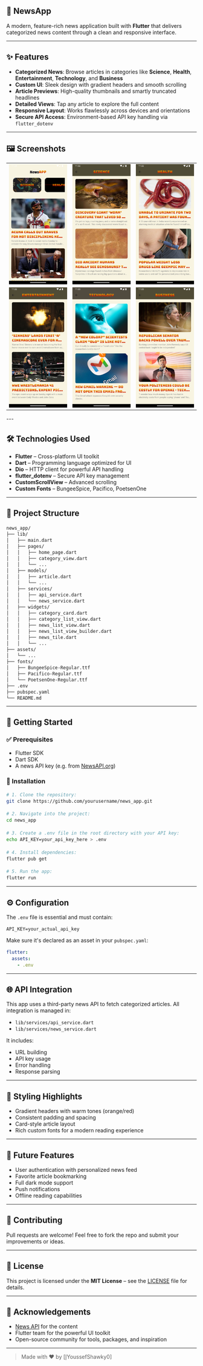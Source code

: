 ## 📱 NewsApp

A modern, feature-rich news application built with **Flutter** that delivers categorized news content through a clean and responsive interface.

---

## ✨ Features

- **Categorized News**: Browse articles in categories like **Science**, **Health**, **Entertainment**, **Technology**, and **Business**
- **Custom UI**: Sleek design with gradient headers and smooth scrolling
- **Article Previews**: High-quality thumbnails and smartly truncated headlines
- **Detailed Views**: Tap any article to explore the full content
- **Responsive Layout**: Works flawlessly across devices and orientations
- **Secure API Access**: Environment-based API key handling via `flutter_dotenv`

---

## 🖼️ Screenshots
<table>
  <tr>
    <td><img src="assets/screenshots/Screenshot_1745269314.png" alt="Home Screen" width="200"/></td>
    <td><img src="assets/screenshots/Screenshot_1745269325.png" alt="Health Category" width="200"/></td>
    <td><img src="assets/screenshots/Screenshot_1745269348.png" alt="Science Category" width="200"/></td>
  </tr>
  <tr>
    <td><img src="assets/screenshots/Screenshot_1745269360.png" alt="Entertainment Category" width="200"/></td>
    <td><img src="assets/screenshots/Screenshot_1745269385.png" alt="Technology Category" width="200"/></td>
    <td><img src="assets/screenshots/Screenshot_1745269391.png" alt="Business Category" width="200"/></td>
  </tr>
</table>
---

## 🛠️ Technologies Used

- **Flutter** – Cross-platform UI toolkit
- **Dart** – Programming language optimized for UI
- **Dio** – HTTP client for powerful API handling
- **flutter_dotenv** – Secure API key management
- **CustomScrollView** – Advanced scrolling
- **Custom Fonts** – BungeeSpice, Pacifico, PoetsenOne

---

## 📁 Project Structure

```
news_app/
├── lib/
│   ├── main.dart
│   ├── pages/
│   │   ├── home_page.dart
│   │   ├── category_view.dart
│   │   └── ...
│   ├── models/
│   │   ├── article.dart
│   │   └── ...
│   ├── services/
│   │   ├── api_service.dart
│   │   └── news_service.dart
│   ├── widgets/
│   │   ├── category_card.dart
│   │   ├── category_list_view.dart
│   │   ├── news_list_view.dart
│   │   ├── news_list_view_builder.dart
│   │   ├── news_tile.dart
│   │   └── ...
├── assets/
│   └── ...
├── fonts/
│   ├── BungeeSpice-Regular.ttf
│   ├── Pacifico-Regular.ttf
│   └── PoetsenOne-Regular.ttf
├── .env
├── pubspec.yaml
└── README.md
```

---

## 🚀 Getting Started

### ✅ Prerequisites

- Flutter SDK
- Dart SDK
- A news API key (e.g. from [NewsAPI.org](https://newsapi.org))

### 🔧 Installation

```bash
# 1. Clone the repository:
git clone https://github.com/yourusername/news_app.git

# 2. Navigate into the project:
cd news_app

# 3. Create a .env file in the root directory with your API key:
echo API_KEY=your_api_key_here > .env

# 4. Install dependencies:
flutter pub get

# 5. Run the app:
flutter run
```

---

## ⚙️ Configuration

The `.env` file is essential and must contain:

```env
API_KEY=your_actual_api_key
```

Make sure it's declared as an asset in your `pubspec.yaml`:

```yaml
flutter:
  assets:
    - .env
```

---

## 🌐 API Integration

This app uses a third-party news API to fetch categorized articles. All integration is managed in:

- `lib/services/api_service.dart`
- `lib/services/news_service.dart`

It includes:

- URL building
- API key usage
- Error handling
- Response parsing

---

## 🎨 Styling Highlights

- Gradient headers with warm tones (orange/red)
- Consistent padding and spacing
- Card-style article layout
- Rich custom fonts for a modern reading experience

---

## 🔮 Future Features

- User authentication with personalized news feed
- Favorite article bookmarking
- Full dark mode support
- Push notifications
- Offline reading capabilities

---

## 🤝 Contributing

Pull requests are welcome! Feel free to fork the repo and submit your improvements or ideas.

---

## 📄 License

This project is licensed under the **MIT License** – see the [LICENSE](LICENSE) file for details.

---

## 🙌 Acknowledgements

- [News API](https://newsapi.org/) for the content
- Flutter team for the powerful UI toolkit
- Open-source community for tools, packages, and inspiration

---

> Made with ❤️ by [إYoussefShawky0]
